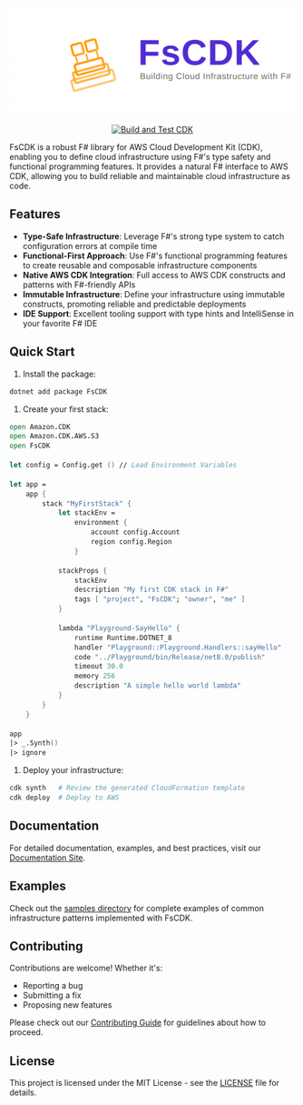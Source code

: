 <div align="center">
  <img src="assets/logo/fscdn-logo-constructs.svg" alt="FsCDK Logo" width="800" />
</div>

<div align="center">

[![Build and Test CDK](https://github.com/edgarfgp/FsCdk/actions/workflows/build.yml/badge.svg)](https://github.com/edgarfgp/FsCDK/actions/workflows/build.yml)

</div>

FsCDK is a robust F# library for AWS Cloud Development Kit (CDK), enabling you to define cloud infrastructure using F#'s type safety and functional programming features. It provides a natural F# interface to AWS CDK, allowing you to build reliable and maintainable cloud infrastructure as code.

## Features

- **Type-Safe Infrastructure**: Leverage F#'s strong type system to catch configuration errors at compile time
- **Functional-First Approach**: Use F#'s functional programming features to create reusable and composable infrastructure components
- **Native AWS CDK Integration**: Full access to AWS CDK constructs and patterns with F#-friendly APIs
- **Immutable Infrastructure**: Define your infrastructure using immutable constructs, promoting reliable and predictable deployments
- **IDE Support**: Excellent tooling support with type hints and IntelliSense in your favorite F# IDE

## Quick Start

1. Install the package:
```fsharp
dotnet add package FsCDK
```

1. Create your first stack:
```fsharp
open Amazon.CDK
open Amazon.CDK.AWS.S3
open FsCDK

let config = Config.get () // Load Environment Variables

let app =
    app {
        stack "MyFirstStack" {
            let stackEnv =
                environment {
                    account config.Account
                    region config.Region
                }

            stackProps {
                stackEnv
                description "My first CDK stack in F#"
                tags [ "project", "FsCDK"; "owner", "me" ]
            }

            lambda "Playground-SayHello" {
                runtime Runtime.DOTNET_8
                handler "Playground::Playground.Handlers::sayHello"
                code "../Playground/bin/Release/net8.0/publish"
                timeout 30.0
                memory 256
                description "A simple hello world lambda"
            }
        }
    }

app
|> _.Synth()
|> ignore
```

1. Deploy your infrastructure:
```bash
cdk synth   # Review the generated CloudFormation template
cdk deploy  # Deploy to AWS
```

## Documentation

For detailed documentation, examples, and best practices, visit our [Documentation Site](https://edgarfgp.github.io/FsCDK/).

## Examples

Check out the [samples directory](./samples) for complete examples of common infrastructure patterns implemented with FsCDK.

## Contributing

Contributions are welcome! Whether it's:
- Reporting a bug
- Submitting a fix
- Proposing new features

Please check out our [Contributing Guide](CONTRIBUTING.md) for guidelines about how to proceed.

## License

This project is licensed under the MIT License - see the [LICENSE](LICENSE) file for details.
